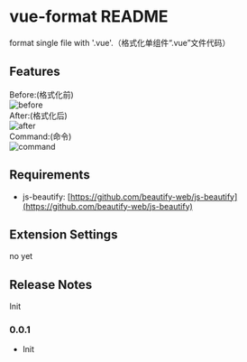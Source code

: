 # vue-format README

format single file with '.vue'.（格式化单组件“.vue”文件代码）

## Features
Before:(格式化前)<br>
![before](https://raw.githubusercontent.com/win7killer/vue-format/master/images/before.jpg)
<br>
After:(格式化后)<br>
![after](https://raw.githubusercontent.com/win7killer/vue-format/master/images/after.jpg)
<br>
Command:(命令)<br>
![command](https://raw.githubusercontent.com/win7killer/vue-format/master/images/command.jpg)

## Requirements
- js-beautify: [https://github.com/beautify-web/js-beautify](https://github.com/beautify-web/js-beautify)

## Extension Settings
no yet

## Release Notes
Init

### 0.0.1
- Init
